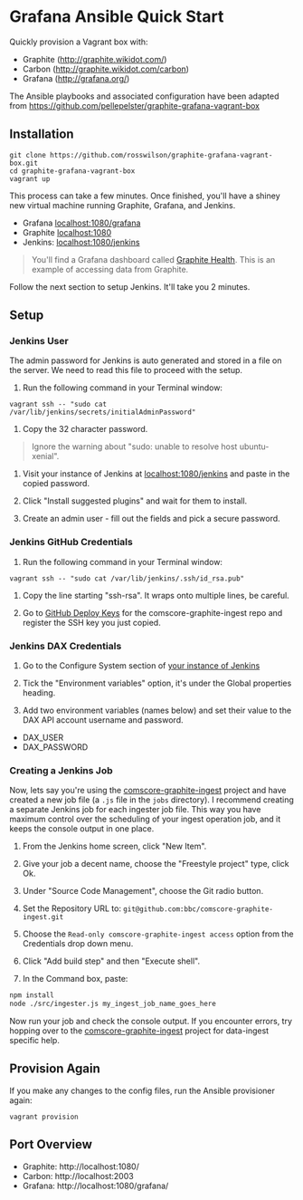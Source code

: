 # Grafana Ansible Quick Start

Quickly provision a Vagrant box with:

* Graphite (http://graphite.wikidot.com/)
* Carbon (http://graphite.wikidot.com/carbon)
* Grafana (http://grafana.org/)

The Ansible playbooks and associated configuration have been adapted from https://github.com/pellepelster/graphite-grafana-vagrant-box

## Installation

```shell
git clone https://github.com/rosswilson/graphite-grafana-vagrant-box.git
cd graphite-grafana-vagrant-box
vagrant up
```

This process can take a few minutes. Once finished, you'll have a shiney new virtual machine running Graphite, Grafana, and Jenkins.
* Grafana [localhost:1080/grafana](http://localhost:1080/grafana)
* Graphite [localhost:1080](http://localhost:1080/)
* Jenkins: [localhost:1080/jenkins](http://localhost:1080/jenkins)

> You'll find a Grafana dashboard called [Graphite Health](http://localhost:1080/grafana/dashboard/db/graphite-health). This is an example of accessing data from Graphite.

Follow the next section to setup Jenkins. It'll take you 2 minutes.

## Setup

### Jenkins User

The admin password for Jenkins is auto generated and stored in a file on the server. We need to read this file to proceed with the setup.

1. Run the following command in your Terminal window:

  ```shell
  vagrant ssh -- "sudo cat /var/lib/jenkins/secrets/initialAdminPassword"
  ```

1. Copy the 32 character password.
> Ignore the warning about "sudo: unable to resolve host ubuntu-xenial".

1. Visit your instance of Jenkins at [localhost:1080/jenkins](http://localhost:1080/jenkins) and paste in the copied password.

1. Click "Install suggested plugins" and wait for them to install.

1. Create an admin user - fill out the fields and pick a secure password.

### Jenkins GitHub Credentials

1. Run the following command in your Terminal window:

  ```shell
  vagrant ssh -- "sudo cat /var/lib/jenkins/.ssh/id_rsa.pub"
  ```

1. Copy the line starting "ssh-rsa". It wraps onto multiple lines, be careful.

1. Go to [GitHub Deploy Keys](https://github.com/bbc/comscore-graphite-ingest/settings/keys) for the comscore-graphite-ingest repo and register the SSH key you just copied.

### Jenkins DAX Credentials

1. Go to the Configure System section of [your instance of Jenkins](http://localhost:1080/jenkins/configure)

1. Tick the "Environment variables" option, it's under the Global properties heading.

1. Add two environment variables (names below) and set their value to the DAX API account username and password.

  * DAX_USER
  * DAX_PASSWORD

### Creating a Jenkins Job

Now, lets say you're using the [comscore-graphite-ingest](https://github.com/bbc/comscore-graphite-ingest) project and have created a new job file (a `.js` file in the `jobs` directory). I recommend creating a separate Jenkins job for each ingester job file. This way you have maximum control over the scheduling of your ingest operation job, and it keeps the console output in one place.

1. From the Jenkins home screen, click "New Item".

1. Give your job a decent name, choose the "Freestyle project" type, click Ok.

1. Under "Source Code Management", choose the Git radio button.

1. Set the Repository URL to: `git@github.com:bbc/comscore-graphite-ingest.git`

1. Choose the `Read-only comscore-graphite-ingest access` option from the Credentials drop down menu.

1. Click "Add build step" and then "Execute shell".

1. In the Command box, paste:

  ```sh
npm install
node ./src/ingester.js my_ingest_job_name_goes_here
  ```

Now run your job and check the console output. If you encounter errors, try hopping over to the [comscore-graphite-ingest](https://github.com/bbc/comscore-graphite-ingest) project for data-ingest specific help.

## Provision Again

If you make any changes to the config files, run the Ansible provisioner again:

```
vagrant provision
```

## Port Overview

* Graphite: http://localhost:1080/
* Carbon: http://localhost:2003
* Grafana: http://localhost:1080/grafana/
